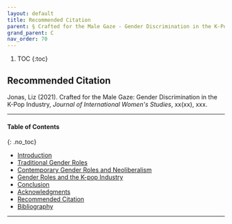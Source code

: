 ```yaml
---
layout: default
title: Recommended Citation   
parent: § Crafted for the Male Gaze - Gender Discrimination in the K-Pop Industry  
grand_parent: C
nav_order: 70 
---
```

<style>
.dont-break-out {
  /* These are technically the same, but use both */
  overflow-wrap: break-word;
  word-wrap: break-word;

     -ms-word-break: break-all;
  /* This is the dangerous one in WebKit, as it breaks things wherever */
  word-break: break-all;
  /* Instead use this non-standard one: */
  word-break: break-word;
}

.youtube-container {
    position: relative;
    width: 100%;
    height: 0;
    padding-bottom: 56.25%;
}
.youtube-video {
    position: absolute;
    top: 0;
    left: 0;
    width: 100%;
    height: 100%;
}

</style>

<div class="dont-break-out" markdown="1">

1. TOC
{:toc}

## Recommended Citation
Jonas, Liz (2021). Crafted for the Male Gaze: Gender Discrimination in the K-Pop Industry, *Journal of International Women's Studies*, xx(xx), xxx.



***

#### Table of Contents
{: .no_toc}

<ul><li> <a href="/docs/C/Crafted-for-the-Male-Gaze-Gender-Discrimination-in-the-K-Pop-Industry-1/">
Introduction</a></li><li> <a href="/docs/C/Crafted-for-the-Male-Gaze-Gender-Discrimination-in-the-K-Pop-Industry-2/">
Traditional Gender Roles</a></li><li> <a href="/docs/C/Crafted-for-the-Male-Gaze-Gender-Discrimination-in-the-K-Pop-Industry-3/">
Contemporary Gender Roles and Neoliberalism</a></li><li> <a href="/docs/C/Crafted-for-the-Male-Gaze-Gender-Discrimination-in-the-K-Pop-Industry-4/">
Gender Roles and the K-pop Industry</a></li><li> <a href="/docs/C/Crafted-for-the-Male-Gaze-Gender-Discrimination-in-the-K-Pop-Industry-5/">
Conclusion</a></li><li> <a href="/docs/C/Crafted-for-the-Male-Gaze-Gender-Discrimination-in-the-K-Pop-Industry-6/">
Acknowledgments</a></li><li> <a href="/docs/C/Crafted-for-the-Male-Gaze-Gender-Discrimination-in-the-K-Pop-Industry-7/">
Recommended Citation</a></li><li> <a href="/docs/C/Crafted-for-the-Male-Gaze-Gender-Discrimination-in-the-K-Pop-Industry-8/">
Bibliography</a></li></ul>

***

</div>
